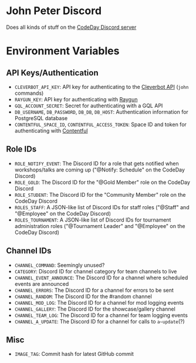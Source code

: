 # John Peter Discord
Does all kinds of stuff on the [CodeDay Discord server](https://discord.gg/codeday)

# Environment Variables

## API Keys/Authentication
- `CLEVERBOT_API_KEY`: API key for authenticating to the [Cleverbot API](https://www.cleverbot.com/api/) (`john` commands)
- `RAYGUN_KEY`: API key for authenticating with [Raygun](https://raygun.com)
- `GQL_ACCOUNT_SECRET`: Secret for authenticating with a GQL API
- `DB_USERNAME`, `DB_PASSWORD`, `DB_DB`, `DB_HOST`: Authentication information for PostgreSQL database
- `CONTENTFUL_SPACE_ID`, `CONTENTFUL_ACCESS_TOKEN`: Space ID and token for authenticating with [Contentful](https://www.contentful.com/)

## Role IDs
- `ROLE_NOTIFY_EVENT`: The Discord ID for a role that gets notified when workshops/talks are coming up ("@Notify: Schedule" on the CodeDay Discord)
- `ROLE_GOLD`: The Discord ID for the "@Gold Member" role on the CodeDay Discord
- `ROLE_STUDENT`: The Discord ID for the "Community Member" role on the CodeDay Discord
- `ROLES_STAFF`: A JSON-like list of Discord IDs for staff roles ("@Staff" and "@Employee" on the CodeDay Discord)
- `ROLES_TOURNAMENT`: A JSON-like list of Discord IDs for tournament administration roles ("@Tournament Leader" and "@Employee" on the CodeDay Discord)

## Channel IDs
- `CHANNEL_COMMAND`: Seemingly unused?
- `CATEGORY`: Discord ID for channel category for team channels to live
- `CHANNEL_EVENT_ANNOUNCE`: The Discord ID for a channel where scheduled events are announced
- `CHANNEL_ERRORS`: The Discord ID for a channel for errors to be sent
- `CHANNEL_RANDOM`: The Discord ID for the #random channel
- `CHANNEL_MOD_LOG`: The Discord ID for a channel for mod logging events
- `CHANNEL_GALLERY`: The Discord ID for the showcase/gallery channel
- `CHANNEL_TEAM_LOG`: The Discord ID for a channel for team logging events
- `CHANNEL_A_UPDATE`: The Discord ID for a channel for calls to `a~update`(?)

## Misc
- `IMAGE_TAG`: Commit hash for latest GitHub commit 
